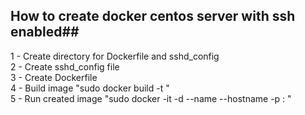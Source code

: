 ## How to create docker centos server with ssh enabled##
1 - Create directory for Dockerfile and sshd_config \
2 - Create sshd_config file \
3 - Create Dockerfile \
4 - Build image "sudo docker build -t <image name>"  
5 - Run created image "sudo docker -it -d --name <container name> --hostname <hostname> -p <exposed port>:<port> <image name>" 
